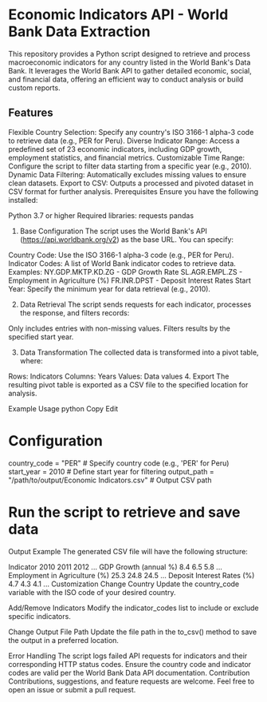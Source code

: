 # Economic Indicators API - World Bank Data Extraction

This repository provides a Python script designed to retrieve and process macroeconomic indicators for any country listed in the World Bank's Data Bank. It leverages the World Bank API to gather detailed economic, social, and financial data, offering an efficient way to conduct analysis or build custom reports.

## Features
Flexible Country Selection: Specify any country's ISO 3166-1 alpha-3 code to retrieve data (e.g., PER for Peru).
Diverse Indicator Range: Access a predefined set of 23 economic indicators, including GDP growth, employment statistics, and financial metrics.
Customizable Time Range: Configure the script to filter data starting from a specific year (e.g., 2010).
Dynamic Data Filtering: Automatically excludes missing values to ensure clean datasets.
Export to CSV: Outputs a processed and pivoted dataset in CSV format for further analysis.
Prerequisites
Ensure you have the following installed:

Python 3.7 or higher
Required libraries:
requests
pandas

1. Base Configuration
The script uses the World Bank's API (https://api.worldbank.org/v2) as the base URL. You can specify:

Country Code: Use the ISO 3166-1 alpha-3 code (e.g., PER for Peru).
Indicator Codes: A list of World Bank indicator codes to retrieve data. Examples:
NY.GDP.MKTP.KD.ZG - GDP Growth Rate
SL.AGR.EMPL.ZS - Employment in Agriculture (%)
FR.INR.DPST - Deposit Interest Rates
Start Year: Specify the minimum year for data retrieval (e.g., 2010).


2. Data Retrieval
The script sends requests for each indicator, processes the response, and filters records:

Only includes entries with non-missing values.
Filters results by the specified start year.


3. Data Transformation
The collected data is transformed into a pivot table, where:

Rows: Indicators
Columns: Years
Values: Data values
4. Export
The resulting pivot table is exported as a CSV file to the specified location for analysis.

Example Usage
python
Copy
Edit
# Configuration
country_code = "PER"  # Specify country code (e.g., 'PER' for Peru)
start_year = 2010  # Define start year for filtering
output_path = "/path/to/output/Economic Indicators.csv"  # Output CSV path

# Run the script to retrieve and save data
Output Example
The generated CSV file will have the following structure:

Indicator	2010	2011	2012	...
GDP Growth (annual %)	8.4	6.5	5.8	...
Employment in Agriculture (%)	25.3	24.8	24.5	...
Deposit Interest Rates (%)	4.7	4.3	4.1	...
Customization
Change Country
Update the country_code variable with the ISO code of your desired country.

Add/Remove Indicators
Modify the indicator_codes list to include or exclude specific indicators.

Change Output File Path
Update the file path in the to_csv() method to save the output in a preferred location.

Error Handling
The script logs failed API requests for indicators and their corresponding HTTP status codes.
Ensure the country code and indicator codes are valid per the World Bank Data API documentation.
Contribution
Contributions, suggestions, and feature requests are welcome. Feel free to open an issue or submit a pull request.

